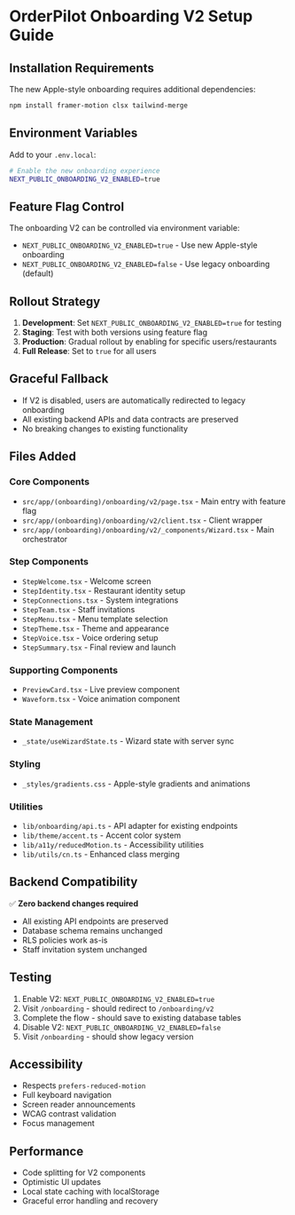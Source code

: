 # OrderPilot Onboarding V2 Setup Guide

## Installation Requirements

The new Apple-style onboarding requires additional dependencies:

```bash
npm install framer-motion clsx tailwind-merge
```

## Environment Variables

Add to your `.env.local`:

```bash
# Enable the new onboarding experience
NEXT_PUBLIC_ONBOARDING_V2_ENABLED=true
```

## Feature Flag Control

The onboarding V2 can be controlled via environment variable:

- `NEXT_PUBLIC_ONBOARDING_V2_ENABLED=true` - Use new Apple-style onboarding
- `NEXT_PUBLIC_ONBOARDING_V2_ENABLED=false` - Use legacy onboarding (default)

## Rollout Strategy

1. **Development**: Set `NEXT_PUBLIC_ONBOARDING_V2_ENABLED=true` for testing
2. **Staging**: Test with both versions using feature flag
3. **Production**: Gradual rollout by enabling for specific users/restaurants
4. **Full Release**: Set to `true` for all users

## Graceful Fallback

- If V2 is disabled, users are automatically redirected to legacy onboarding
- All existing backend APIs and data contracts are preserved
- No breaking changes to existing functionality

## Files Added

### Core Components
- `src/app/(onboarding)/onboarding/v2/page.tsx` - Main entry with feature flag
- `src/app/(onboarding)/onboarding/v2/client.tsx` - Client wrapper
- `src/app/(onboarding)/onboarding/v2/_components/Wizard.tsx` - Main orchestrator

### Step Components
- `StepWelcome.tsx` - Welcome screen
- `StepIdentity.tsx` - Restaurant identity setup
- `StepConnections.tsx` - System integrations
- `StepTeam.tsx` - Staff invitations
- `StepMenu.tsx` - Menu template selection
- `StepTheme.tsx` - Theme and appearance
- `StepVoice.tsx` - Voice ordering setup
- `StepSummary.tsx` - Final review and launch

### Supporting Components
- `PreviewCard.tsx` - Live preview component
- `Waveform.tsx` - Voice animation component

### State Management
- `_state/useWizardState.ts` - Wizard state with server sync

### Styling
- `_styles/gradients.css` - Apple-style gradients and animations

### Utilities
- `lib/onboarding/api.ts` - API adapter for existing endpoints
- `lib/theme/accent.ts` - Accent color system
- `lib/a11y/reducedMotion.ts` - Accessibility utilities
- `lib/utils/cn.ts` - Enhanced class merging

## Backend Compatibility

✅ **Zero backend changes required**
- All existing API endpoints are preserved
- Database schema remains unchanged
- RLS policies work as-is
- Staff invitation system unchanged

## Testing

1. Enable V2: `NEXT_PUBLIC_ONBOARDING_V2_ENABLED=true`
2. Visit `/onboarding` - should redirect to `/onboarding/v2`
3. Complete the flow - should save to existing database tables
4. Disable V2: `NEXT_PUBLIC_ONBOARDING_V2_ENABLED=false`
5. Visit `/onboarding` - should show legacy version

## Accessibility

- Respects `prefers-reduced-motion`
- Full keyboard navigation
- Screen reader announcements
- WCAG contrast validation
- Focus management

## Performance

- Code splitting for V2 components
- Optimistic UI updates
- Local state caching with localStorage
- Graceful error handling and recovery
